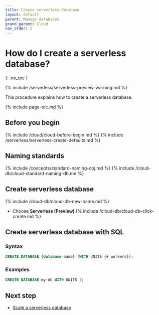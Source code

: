```yaml
---
title: Create serverless database
layout: default
parent: Manage databases
grand_parent: Cloud
nav_order: 2
---
```


# How do I create a serverless database?
{: .no_toc }

{% include /serverless/serverless-preview-warning.md %}

This procedure explains how to create a serverless database. 

{% include page-toc.md %}

## Before you begin

{% include /cloud/cloud-before-begin.md %}
{% include /serverless/serverless-create-defaults.md %}

## Naming standards

{% include /concepts/standard-naming-obj.md %}
{% include /cloud-db/cloud-standard-naming-db.md %}

## Create serverless database

{% include /cloud-db/cloud-db-new-name.md %}
* Choose **Serverless (Preview)**
{% include /cloud-db/cloud-db-click-create.md %}

## Create serverless database with SQL

<!---
This section needs to move to SQL once out of preview
-->

### Syntax 

```sql
CREATE DATABASE {database-name} [WITH UNITS {# workers}];
```

### Examples

```sql
CREATE DATABASE my-db WITH UNITS 1;
```

## Next step

* [Scale a serverless database](/docs/cloud/cloud-databases/cloud-db-serverless-scale)

